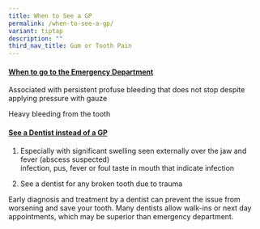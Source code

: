 ```yaml
---
title: When to See a GP
permalink: /when-to-see-a-gp/
variant: tiptap
description: ""
third_nav_title: Gum or Tooth Pain
---
```

<h4></h4>
<h4><strong><u>When to go to the Emergency Department</u></strong></h4>
<p></p>
<p>Associated with persistent profuse bleeding that does not stop despite
applying pressure with gauze</p>
<p></p>
<p>Heavy bleeding from the tooth</p>
<p></p>
<h4><strong><u>See a Dentist instead of a GP</u></strong></h4>
<ol data-tight="true" class="tight">
<li>
<p>Especially with significant swelling seen externally over the jaw and
fever (abscess suspected)
<br>infection, pus, fever or foul taste in mouth that indicate infection</p>
</li>
<li>
<p>See a dentist for any broken tooth due to trauma</p>
</li>
</ol>
<p></p>
<p>Early diagnosis and treatment by a dentist can prevent the issue from
worsening and save your tooth. Many dentists allow walk-ins or next day
appointments, which may be superior than emergency department.</p>